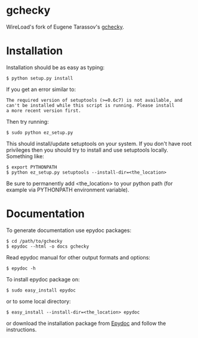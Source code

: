 gchecky
=======

WireLoad's fork of Eugene Tarassov's [gchecky](https://code.google.com/p/gchecky/).

Installation
============
Installation should be as easy as typing:

    $ python setup.py install

If you get an error similar to:

    The required version of setuptools (>=0.6c7) is not available, and
    can't be installed while this script is running. Please install
    a more recent version first.

Then try running:

    $ sudo python ez_setup.py

This should install/update setuptools on your system. If you don't have root
privileges then you should try to install and use setuptools locally.
Something like:

    $ export PYTHONPATH
    $ python ez_setup.py setuptools --install-dir=<the_location>

Be sure to permanently add <the_location> to your python path (for example
via PYTHONPATH environment variable).

Documentation
=============
To generate documentation use epydoc packages:

    $ cd /path/to/gchecky
    $ epydoc --html -o docs gchecky

Read epydoc manual for other output formats and options:

    $ epydoc -h

To install epydoc package on:

    $ sudo easy_install epydoc

or to some local directory:

    $ easy_install --install-dir=<the_location> epydoc

or download the installation package from [Epydoc](http://epydoc.sourceforge.net/) and follow the instructions.
